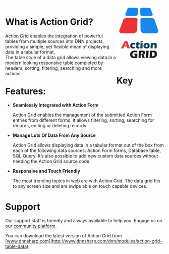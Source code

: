 <h1 style="float: left; max-width: 70%;">What is Action Grid?</h1>
<div style="float: left; max-width: 70%;">
Action Grid enables the integration of powerful tables from multiple sources into DNN projects, providing a simple, yet flexible mean of displaying data in a tabular format.
</div>
<div style="float: left; max-width: 70%;">
The table style of a data grid allows viewing data in a modern looking responsive table completed by headers, sorting, filtering, searching and more actions.
</div>
<img style="max-width: 28%" src="images/action-grid-300x388w.png" />

# Key Features:
* **Seamlessly Integrated with Action Form**

  Action Grid enables the management of the submitted Action Form entries from different forms. It allows filtering, sorting, searching for records, editing or deleting records. 

* **Manage Lots Of Data From Any Source**

   Action Grid allows displaying data in a tabular format out of the box from each of the following data sources: Action Form forms, Database table, SQL Query. It’s also possible to add new custom data sources without needing the Action Grid source code. 

* **Responsive and Touch Friendly**

  The most trending topics in web are with Action Grid. The data grid fits to any screen size and are swipe able on touch capable devices.

# Support
Our support staff is friendly and always available to help you. Engage us on our [community platform](http://www.dnnsharp.com/Support#opturl=%2Faction-grid).

You can download the latest version of Action Grid from [www.dnnsharp.com](http://www.dnnsharp.com/dnn/modules/action-grid-table-data). 